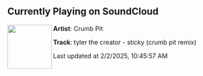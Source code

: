 ## Currently Playing on SoundCloud

[<img align="left" width="100" src="https://i1.sndcdn.com/artworks-TBTPfvjAdSQFydgs-fWTOcw-t500x500.png">](https://soundcloud.com/crumbpitmusic/tyler-the-creator-sticky-1)

**Artist**: Crumb Pit 

**Track**: tyler the creator - sticky (crumb pit remix)

Last updated at 2/2/2025, 10:45:57 AM
